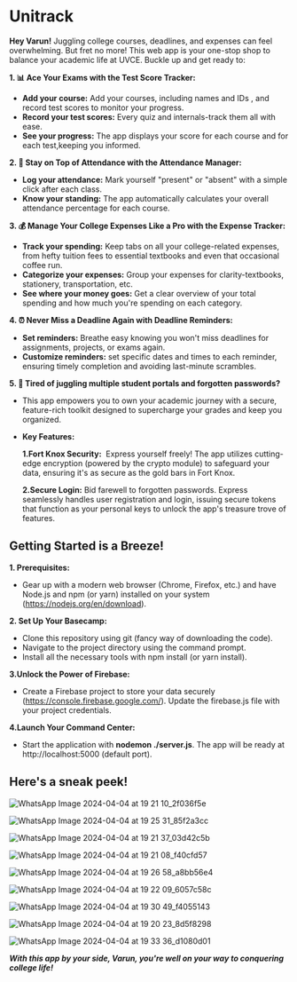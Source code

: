 # Unitrack

**Hey Varun!** Juggling college courses, deadlines, and expenses can feel overwhelming. But fret no more! This web app is your one-stop shop to balance your academic life at UVCE. Buckle up and get ready to:

**1. 📊 Ace Your Exams with the Test Score Tracker:**

- **Add your course:** Add your courses, including names and IDs , and record test scores to monitor your progress. 
- **Record your test scores:** Every quiz and internals-track them all with ease.
- **See your progress:** The app displays your score for each course and for each test,keeping you informed.

**2. 📅 Stay on Top of Attendance with the Attendance Manager:**

- **Log your attendance:** Mark yourself "present" or "absent" with a simple click after each class.
- **Know your standing:** The app automatically calculates your overall attendance percentage for each course.
  
**3. 💰 Manage Your College Expenses Like a Pro with the Expense Tracker:**

- **Track your spending:** Keep tabs on all your college-related expenses, from hefty tuition fees to essential textbooks and even that occasional coffee run.
- **Categorize your expenses:** Group your expenses for clarity-textbooks, stationery, transportation, etc.
- **See where your money goes:** Get a clear overview of your total spending and how much you're spending on each category. 

**4.  ⏰ Never Miss a Deadline Again with Deadline Reminders:**

- **Set reminders:** Breathe easy knowing you won't miss deadlines for assignments, projects, or exams again.
- **Customize reminders:** set specific dates and times to each reminder, ensuring timely completion and avoiding last-minute scrambles.

**5. 🔑 Tired of juggling multiple student portals and forgotten passwords?**

- This app empowers you to own your academic journey with a secure, feature-rich toolkit designed to supercharge your grades and keep you organized.

 - **Key Features:**

     **1.Fort Knox Security:** ️  Express yourself freely! The app utilizes cutting-edge encryption (powered by the crypto 
     module) to safeguard your data, ensuring it's as secure as the gold bars in Fort Knox.

      **2.Secure Login:**    Bid farewell to forgotten passwords. Express seamlessly handles user registration and login, 
     issuing secure tokens that function as your personal keys to unlock the app's treasure trove of features.

## Getting Started is a Breeze!

**1. Prerequisites:**
  - Gear up with a modern web browser (Chrome, Firefox, etc.) and have Node.js and npm (or yarn) installed on your system (https://nodejs.org/en/download).

**2. Set Up Your Basecamp:**
  - Clone this repository using git (fancy way of downloading the code).
  - Navigate to the project directory using the command prompt.
  - Install all the necessary tools with npm install (or yarn install).
    
**3.Unlock the Power of Firebase:**
  - Create a Firebase project to store your data securely (https://console.firebase.google.com/). Update the firebase.js file with your project credentials.
    
**4.Launch Your Command Center:**
  - Start the application with **nodemon ./server.js**. The app will be ready at http://localhost:5000 (default port).

## Here's a sneak peek! ##
![WhatsApp Image 2024-04-04 at 19 21 10_2f036f5e](https://github.com/prateekrjt14/API_Dynamos_UVCE/assets/134294210/cc71b85d-fab6-4731-9f29-0eff05b74d0d)

![WhatsApp Image 2024-04-04 at 19 25 31_85f2a3cc](https://github.com/prateekrjt14/API_Dynamos_UVCE/assets/134294210/f696b03a-9714-443d-9e9e-ff43274d63a9)

![WhatsApp Image 2024-04-04 at 19 21 37_03d42c5b](https://github.com/prateekrjt14/API_Dynamos_UVCE/assets/134294210/1420b1d3-5b4d-467a-ab7b-74609b9335b6)

![WhatsApp Image 2024-04-04 at 19 21 08_f40cfd57](https://github.com/prateekrjt14/API_Dynamos_UVCE/assets/134294210/9fd1e7db-44db-4fa2-bc5a-8b01ed158f22)


![WhatsApp Image 2024-04-04 at 19 26 58_a8bb56e4](https://github.com/prateekrjt14/API_Dynamos_UVCE/assets/134294210/f90c93c3-6190-4228-9ddc-3047c518db77)

![WhatsApp Image 2024-04-04 at 19 22 09_6057c58c](https://github.com/prateekrjt14/API_Dynamos_UVCE/assets/134294210/a0f8ac1f-09ae-4377-8e77-24428258953a)


![WhatsApp Image 2024-04-04 at 19 30 49_f4055143](https://github.com/prateekrjt14/API_Dynamos_UVCE/assets/134294210/0cc9a0d0-675e-4311-bea0-563415bdcff9)



![WhatsApp Image 2024-04-04 at 19 20 23_8d5f8298](https://github.com/prateekrjt14/API_Dynamos_UVCE/assets/134294210/4e6ccacb-cbee-4e79-993b-89724f531888)



![WhatsApp Image 2024-04-04 at 19 33 36_d1080d01](https://github.com/prateekrjt14/API_Dynamos_UVCE/assets/134294210/d5dcfbab-ddb1-434d-b346-d971caeeb801)




***With this app by your side, Varun, you're well on your way to conquering college life!***

